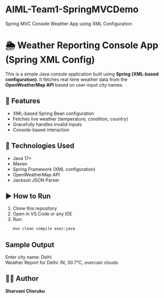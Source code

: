 # AIML-Team1-SpringMVCDemo
Spring MVC Console Weather App using XML Configuration
# 🌦️ Weather Reporting Console App (Spring XML Config)

This is a simple Java console application built using **Spring (XML-based configuration)**. It fetches real-time weather data from the **OpenWeatherMap API** based on user-input city names.

## 🚀 Features
- XML-based Spring Bean configuration
- Fetches live weather (temperature, condition, country)
- Gracefully handles invalid inputs
- Console-based interaction

## 🔧 Technologies Used
- Java 17+
- Maven
- Spring Framework (XML configuration)
- OpenWeatherMap API
- Jackson JSON Parser

## ▶️ How to Run

1. Clone this repository  
2. Open in VS Code or any IDE  
3. Run:
   ```bash
   mvn clean compile exec:java

## Sample Output

Enter city name: Delhi  
Weather Report for Delhi: IN, 30.7°C, overcast clouds

## 🙋‍♀️ Author
**Sharvani Cheruku**
